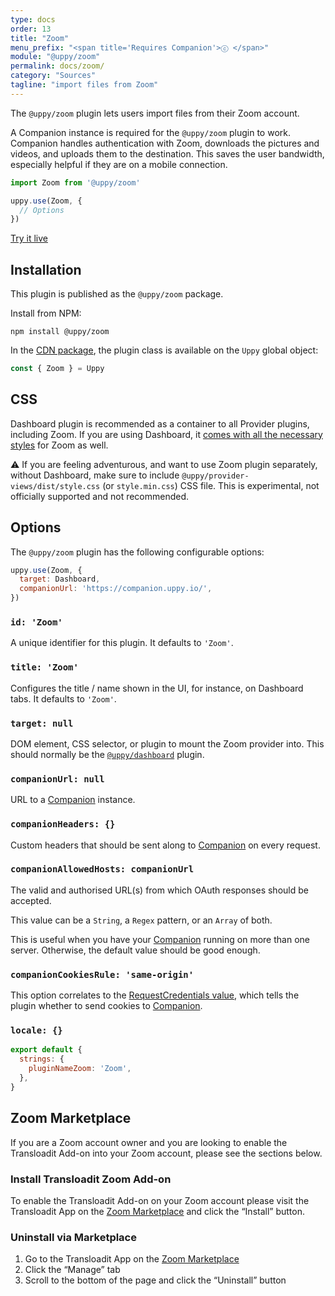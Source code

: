 ```yaml
---
type: docs
order: 13
title: "Zoom"
menu_prefix: "<span title='Requires Companion'>ⓒ </span>"
module: "@uppy/zoom"
permalink: docs/zoom/
category: "Sources"
tagline: "import files from Zoom"
---
```


The `@uppy/zoom` plugin lets users import files from their Zoom account.

A Companion instance is required for the `@uppy/zoom` plugin to work. Companion handles authentication with Zoom, downloads the pictures and videos, and uploads them to the destination. This saves the user bandwidth, especially helpful if they are on a mobile connection.

```js
import Zoom from '@uppy/zoom'

uppy.use(Zoom, {
  // Options
})
```

<a class="TryButton" href="/examples/dashboard/">Try it live</a>

## Installation

This plugin is published as the `@uppy/zoom` package.

Install from NPM:

```shell
npm install @uppy/zoom
```

In the [CDN package](/docs/#With-a-script-tag), the plugin class is available on the `Uppy` global object:

```js
const { Zoom } = Uppy
```

## CSS

Dashboard plugin is recommended as a container to all Provider plugins, including Zoom. If you are using Dashboard, it [comes with all the necessary styles](/docs/dashboard/#CSS) for Zoom as well.

⚠️ If you are feeling adventurous, and want to use Zoom plugin separately, without Dashboard, make sure to include `@uppy/provider-views/dist/style.css` (or `style.min.css`) CSS file. This is experimental, not officially supported and not recommended.

## Options

The `@uppy/zoom` plugin has the following configurable options:

```js
uppy.use(Zoom, {
  target: Dashboard,
  companionUrl: 'https://companion.uppy.io/',
})
```

### `id: 'Zoom'`

A unique identifier for this plugin. It defaults to `'Zoom'`.

### `title: 'Zoom'`

Configures the title / name shown in the UI, for instance, on Dashboard tabs. It defaults to `'Zoom'`.

### `target: null`

DOM element, CSS selector, or plugin to mount the Zoom provider into. This should normally be the [`@uppy/dashboard`](/docs/dashboard) plugin.

### `companionUrl: null`

URL to a [Companion](/docs/companion) instance.

### `companionHeaders: {}`

Custom headers that should be sent along to [Companion](/docs/companion) on every request.

### `companionAllowedHosts: companionUrl`

The valid and authorised URL(s) from which OAuth responses should be accepted.

This value can be a `String`, a `Regex` pattern, or an `Array` of both.

This is useful when you have your [Companion](/docs/companion) running on more than one server. Otherwise, the default value should be good enough.

### `companionCookiesRule: 'same-origin'`

This option correlates to the [RequestCredentials value](https://developer.mozilla.org/en-US/docs/Web/API/Request/credentials), which tells the plugin whether to send cookies to [Companion](/docs/companion).

### `locale: {}`

```js
export default {
  strings: {
    pluginNameZoom: 'Zoom',
  },
}
```

## Zoom Marketplace

If you are a Zoom account owner and you are looking to enable the Transloadit Add-on into your Zoom account, please see the sections below.

### Install Transloadit Zoom Add-on

To enable the Transloadit Add-on on your Zoom account please visit the Transloadit App on the [Zoom Marketplace](https://marketplace.zoom.us/apps/oBMBQjN6SSakyh7OiLZMdA) and click the “Install” button.

### Uninstall via Marketplace

1. Go to the Transloadit App on the [Zoom Marketplace](https://marketplace.zoom.us/apps/oBMBQjN6SSakyh7OiLZMdA)
2. Click the “Manage” tab
3. Scroll to the bottom of the page and click the “Uninstall” button
